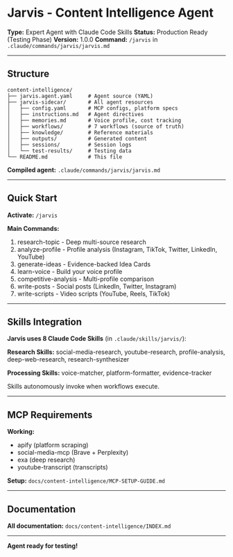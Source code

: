 # Jarvis - Content Intelligence Agent

**Type:** Expert Agent with Claude Code Skills
**Status:** Production Ready (Testing Phase)
**Version:** 1.0.0
**Command:** `/jarvis` in `.claude/commands/jarvis/jarvis.md`

---

## Structure

```
content-intelligence/
├── jarvis.agent.yaml     # Agent source (YAML)
├── jarvis-sidecar/       # All agent resources
│   ├── config.yaml       # MCP configs, platform specs
│   ├── instructions.md   # Agent directives
│   ├── memories.md       # Voice profile, cost tracking
│   ├── workflows/        # 7 workflows (source of truth)
│   ├── knowledge/        # Reference materials
│   ├── outputs/          # Generated content
│   ├── sessions/         # Session logs
│   └── test-results/     # Testing data
└── README.md             # This file
```

**Compiled agent:** `.claude/commands/jarvis/jarvis.md`

---

## Quick Start

**Activate:** `/jarvis`

**Main Commands:**

1. research-topic - Deep multi-source research
2. analyze-profile - Profile analysis (Instagram, TikTok, Twitter, LinkedIn, YouTube)
3. generate-ideas - Evidence-backed Idea Cards
4. learn-voice - Build your voice profile
5. competitive-analysis - Multi-profile comparison
6. write-posts - Social posts (LinkedIn, Twitter, Instagram)
7. write-scripts - Video scripts (YouTube, Reels, TikTok)

---

## Skills Integration

**Jarvis uses 8 Claude Code Skills** (in `.claude/skills/jarvis/`):

**Research Skills:** social-media-research, youtube-research, profile-analysis, deep-web-research, research-synthesizer

**Processing Skills:** voice-matcher, platform-formatter, evidence-tracker

Skills autonomously invoke when workflows execute.

---

## MCP Requirements

**Working:**

- apify (platform scraping)
- social-media-mcp (Brave + Perplexity)
- exa (deep research)
- youtube-transcript (transcripts)

**Setup:** `docs/content-intelligence/MCP-SETUP-GUIDE.md`

---

## Documentation

**All documentation:** `docs/content-intelligence/INDEX.md`

---

**Agent ready for testing!**
